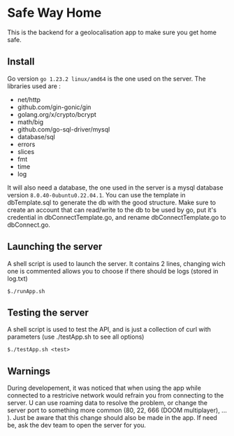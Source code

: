 # Safe Way Home
This is the backend for a geolocalisation app to make sure you get home safe.

## Install

Go version ```go 1.23.2 linux/amd64``` is the one used on the server.
The libraries used are :

 - net/http
 - github.com/gin-gonic/gin
 - golang.org/x/crypto/bcrypt
 - math/big
 - github.com/go-sql-driver/mysql
 - database/sql
 - errors
 - slices
 - fmt
 - time
 - log

It will also need a database, the one used in the server is a mysql database version ```8.0.40-0ubuntu0.22.04.1```.
You can use the template in dbTemplate.sql to generate the db with the good structure. Make sure to create an account that can read/write to the db to be used by go, put it's credential in dbConnectTemplate.go, and rename dbConnectTemplate.go to dbConnect.go.

## Launching the server

A shell script is used to launch the server. It contains 2 lines, changing wich one is commented allows you to choose if there should be logs (stored in log.txt)
```
$./runApp.sh
```

## Testing the server

A shell script is used to test the API, and is just a collection of curl with parameters (use ./testApp.sh to see all options)
```
$./testApp.sh <test>
```

## Warnings

During developement, it was noticed that when using the app while connected to a restricive network would refrain you from connecting to the server. U can use roaming data to resolve the problem, or change the server port to something more common (80, 22, 666 (DOOM multiplayer), ... ). Just be aware that this change should also be made in the app. If need be, ask the dev team to open the server for you.
